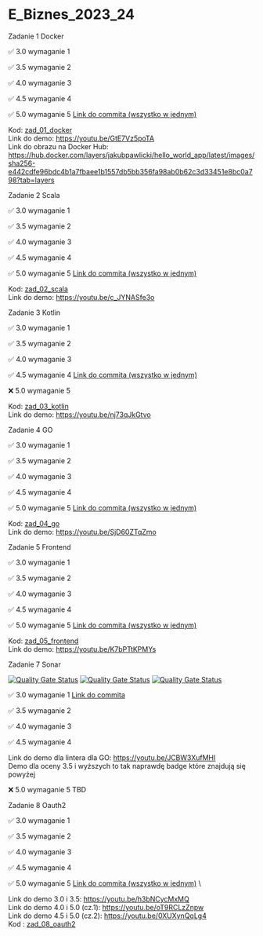 # E_Biznes_2023_24
Zadanie 1 Docker

✅ 3.0 wymaganie 1 

✅ 3.5 wymaganie 2 

✅ 4.0 wymaganie 3 

✅ 4.5 wymaganie 4 

✅ 5.0 wymaganie 5 [Link do commita (wszystko w jednym)](https://github.com/JakubPawlicki/E_Biznes_2023_24/commit/b90dc6d7bf178a00ff082c861ff1fa12afdbbaab)

Kod: [zad_01_docker](https://github.com/JakubPawlicki/E_Biznes_2023_24/tree/master/zad_01_docker) \
Link do demo: https://youtu.be/GtE7Vz5poTA \
Link do obrazu na Docker Hub: https://hub.docker.com/layers/jakubpawlicki/hello_world_app/latest/images/sha256-e442cdfe96bdc4b1a7fbaee1b1557db5bb356fa98ab0b62c3d33451e8bc0a798?tab=layers

Zadanie 2 Scala

✅ 3.0 wymaganie 1 

✅ 3.5 wymaganie 2 

✅ 4.0 wymaganie 3 

✅ 4.5 wymaganie 4 

✅ 5.0 wymaganie 5 [Link do commita (wszystko w jednym)](https://github.com/JakubPawlicki/E_Biznes_2023_24/commit/bdf326654c6cb6e0e70bf9b30b2d83196cce48f9)

Kod: [zad_02_scala](https://github.com/JakubPawlicki/E_Biznes_2023_24/tree/master/zad_02_scala) \
Link do demo: https://youtu.be/c_JYNASfe3o

Zadanie 3 Kotlin

✅ 3.0 wymaganie 1 

✅ 3.5 wymaganie 2 

✅ 4.0 wymaganie 3 

✅ 4.5 wymaganie 4 [Link do commita (wszystko w jednym)](https://github.com/JakubPawlicki/E_Biznes_2023_24/commit/ea01a0cadc76ad9f81739bb004d59f6b8202be16)

❌ 5.0 wymaganie 5

Kod: [zad_03_kotlin](https://github.com/JakubPawlicki/E_Biznes_2023_24/tree/master/zad_03_kotlin) \
Link do demo: https://youtu.be/nj73qJkGtvo

Zadanie 4 GO

✅ 3.0 wymaganie 1 

✅ 3.5 wymaganie 2 

✅ 4.0 wymaganie 3 

✅ 4.5 wymaganie 4 

✅ 5.0 wymaganie 5 [Link do commita (wszystko w jednym)](https://github.com/JakubPawlicki/E_Biznes_2023_24/commit/388374c4acdc73412e8fc5b6eb9752dddb0aa482)

Kod: [zad_04_go](https://github.com/JakubPawlicki/E_Biznes_2023_24/tree/master/zad_04_go) \
Link do demo: https://youtu.be/SjD60ZTqZmo

Zadanie 5 Frontend

✅ 3.0 wymaganie 1 

✅ 3.5 wymaganie 2 

✅ 4.0 wymaganie 3 

✅ 4.5 wymaganie 4 

✅ 5.0 wymaganie 5 [Link do commita (wszystko w jednym)](https://github.com/JakubPawlicki/E_Biznes_2023_24/commit/b46f9b9912ccd845e8ad62e63dad9ecf126d8a80)

Kod: [zad_05_frontend](https://github.com/JakubPawlicki/E_Biznes_2023_24/tree/master/zad_05_frontend) \
Link do demo: https://youtu.be/K7bPTtKPMYs

Zadanie 7 Sonar

[![Quality Gate Status](https://sonarcloud.io/api/project_badges/measure?project=JakubPawlicki_E_Biznes_2023_24&metric=bugs)](https://sonarcloud.io/dashboard?id=JakubPawlicki_E_Biznes_2023_24)
[![Quality Gate Status](https://sonarcloud.io/api/project_badges/measure?project=JakubPawlicki_E_Biznes_2023_24&metric=code_smells)](https://sonarcloud.io/dashboard?id=JakubPawlicki_E_Biznes_2023_24)
[![Quality Gate Status](https://sonarcloud.io/api/project_badges/measure?project=JakubPawlicki_E_Biznes_2023_24&metric=vulnerabilities)](https://sonarcloud.io/dashboard?id=JakubPawlicki_E_Biznes_2023_24)


✅ 3.0 wymaganie 1 [Link do commita](https://github.com/JakubPawlicki/E_Biznes_2023_24/commit/4caa80831af2ed54ea8cc5e8f0edc167942d3d17)

✅ 3.5 wymaganie 2 

✅ 4.0 wymaganie 3 

✅ 4.5 wymaganie 4 

Link do demo dla lintera dla GO: https://youtu.be/JCBW3XufMHI \
Demo dla oceny 3.5 i wyższych to tak naprawdę badge które znajdują się powyżej


❌ 5.0 wymaganie 5  TBD

Zadanie 8 Oauth2

✅ 3.0 wymaganie 1 

✅ 3.5 wymaganie 2 

✅ 4.0 wymaganie 3 

✅ 4.5 wymaganie 4 

✅ 5.0 wymaganie 5 [Link do commita (wszystko w jednym)](https://github.com/JakubPawlicki/E_Biznes_2023_24/commit/c52a59e459d15a7c8bc2eb0e6e0bd1ba2bfc4fe5) \

Link do demo 3.0 i 3.5: https://youtu.be/h3bNCycMxMQ \
Link do demo 4.0 i 5.0 (cz.1): https://youtu.be/oT9RCLzZnpw \
Link do demo 4.5 i 5.0 (cz.2): https://youtu.be/0XUXynQqLg4 \
Kod : [zad_08_oauth2](https://github.com/JakubPawlicki/E_Biznes_2023_24/tree/master/zad_08_oauth2)


